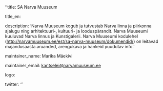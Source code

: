 ‘’title: SA Narva Muuseum

title_en:

description: ‘Narva Muuseum kogub ja tutvustab Narva linna ja piirkonna ajalugu ning arhitektuuri-, kultuuri- ja looduspärandit. Narva Muuseumi kuuluvad Narva linnus ja Kunstigalerii. Narva Muuseumi kodulehel (http://narvamuuseum.ee/est/sa-narva-muuseum/dokumendid/) on leitavad majandusaasta aruanded, arengukava ja hankeid puudutav info.’

maintainer_name: Marika Mäekivi

maintainer_email: kantselei@narvamuuseum.ee

logo:

twitter: ‘’

